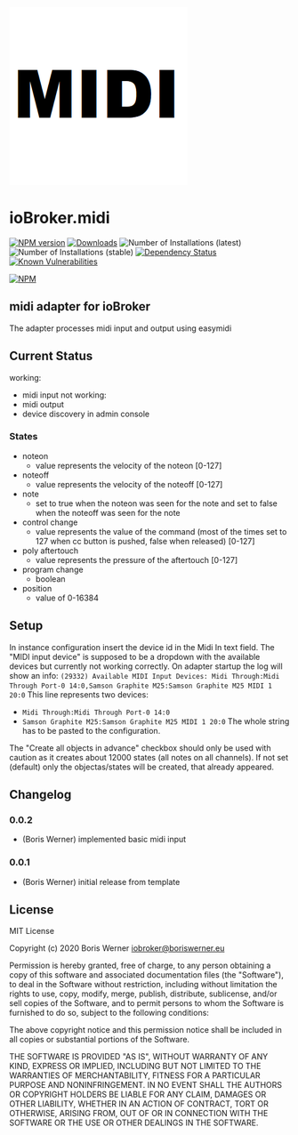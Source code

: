 ![Logo](admin/midi.png)
# ioBroker.midi

[![NPM version](http://img.shields.io/npm/v/iobroker.midi.svg)](https://www.npmjs.com/package/iobroker.midi)
[![Downloads](https://img.shields.io/npm/dm/iobroker.midi.svg)](https://www.npmjs.com/package/iobroker.midi)
![Number of Installations (latest)](http://iobroker.live/badges/midi-installed.svg)
![Number of Installations (stable)](http://iobroker.live/badges/midi-stable.svg)
[![Dependency Status](https://img.shields.io/david/boriswerner/iobroker.midi.svg)](https://david-dm.org/boriswerner/iobroker.midi)
[![Known Vulnerabilities](https://snyk.io/test/github/boriswerner/ioBroker.midi/badge.svg)](https://snyk.io/test/github/boriswerner/ioBroker.midi)

[![NPM](https://nodei.co/npm/iobroker.midi.png?downloads=true)](https://nodei.co/npm/iobroker.midi/)

## midi adapter for ioBroker

The adapter processes midi input and output using easymidi

## Current Status
working:
- midi input
not working: 
- midi output
- device discovery in admin console

### States
- noteon
  - value represents the velocity of the noteon [0-127]
- noteoff
  - value represents the velocity of the noteoff [0-127]
- note
  - set to true when the noteon was seen for the note and set to false when the noteoff was seen for the note
- control change
  - value represents the value of the command (most of the times set to 127 when cc button is pushed, false when released) [0-127]
- poly aftertouch
  - value represents the pressure of the aftertouch [0-127]
- program change
  - boolean
- position
  - value of 0-16384


## Setup
In instance configuration insert the device id in the Midi In text field. The "MIDI input device" is supposed to be a dropdown with the available devices but currently not working correctly.
On adapter startup the log will show an info:
`(29332) Available MIDI Input Devices: Midi Through:Midi Through Port-0 14:0,Samson Graphite M25:Samson Graphite M25 MIDI 1 20:0`
This line represents two devices:
- `Midi Through:Midi Through Port-0 14:0`
- `Samson Graphite M25:Samson Graphite M25 MIDI 1 20:0`
The whole string has to be pasted to the configuration.

The "Create all objects in advance" checkbox should only be used with caution as it creates about 12000 states (all notes on all channels). If not set (default) only the objectas/states will be created, that already appeared.

## Changelog

### 0.0.2
* (Boris Werner) implemented basic midi input

### 0.0.1
* (Boris Werner) initial release from template

## License
MIT License

Copyright (c) 2020 Boris Werner <iobroker@boriswerner.eu>

Permission is hereby granted, free of charge, to any person obtaining a copy
of this software and associated documentation files (the "Software"), to deal
in the Software without restriction, including without limitation the rights
to use, copy, modify, merge, publish, distribute, sublicense, and/or sell
copies of the Software, and to permit persons to whom the Software is
furnished to do so, subject to the following conditions:

The above copyright notice and this permission notice shall be included in all
copies or substantial portions of the Software.

THE SOFTWARE IS PROVIDED "AS IS", WITHOUT WARRANTY OF ANY KIND, EXPRESS OR
IMPLIED, INCLUDING BUT NOT LIMITED TO THE WARRANTIES OF MERCHANTABILITY,
FITNESS FOR A PARTICULAR PURPOSE AND NONINFRINGEMENT. IN NO EVENT SHALL THE
AUTHORS OR COPYRIGHT HOLDERS BE LIABLE FOR ANY CLAIM, DAMAGES OR OTHER
LIABILITY, WHETHER IN AN ACTION OF CONTRACT, TORT OR OTHERWISE, ARISING FROM,
OUT OF OR IN CONNECTION WITH THE SOFTWARE OR THE USE OR OTHER DEALINGS IN THE
SOFTWARE.